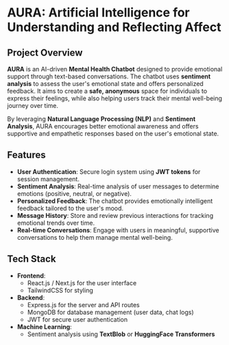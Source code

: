 # AURA: Artificial Intelligence for Understanding and Reflecting Affect

## Project Overview
**AURA** is an AI-driven **Mental Health Chatbot** designed to provide emotional support through text-based conversations. The chatbot uses **sentiment analysis** to assess the user's emotional state and offers personalized feedback. It aims to create a **safe, anonymous** space for individuals to express their feelings, while also helping users track their mental well-being journey over time.

By leveraging **Natural Language Processing (NLP)** and **Sentiment Analysis**, AURA encourages better emotional awareness and offers supportive and empathetic responses based on the user's emotional state.

## Features
- **User Authentication**: Secure login system using **JWT tokens** for session management.
- **Sentiment Analysis**: Real-time analysis of user messages to determine emotions (positive, neutral, or negative).
- **Personalized Feedback**: The chatbot provides emotionally intelligent feedback tailored to the user's mood.
- **Message History**: Store and review previous interactions for tracking emotional trends over time.
- **Real-time Conversations**: Engage with users in meaningful, supportive conversations to help them manage mental well-being.

## Tech Stack
- **Frontend**: 
  - React.js / Next.js for the user interface
  - TailwindCSS for styling
- **Backend**:
  - Express.js for the server and API routes
  - MongoDB for database management (user data, chat logs)
  - JWT for secure user authentication
- **Machine Learning**:
  - Sentiment analysis using **TextBlob** or **HuggingFace Transformers**